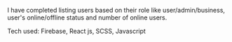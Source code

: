 I have completed listing users based on their role like user/admin/business, user's online/offline status and number of online users.

Tech used: Firebase, React js, SCSS, Javascript
